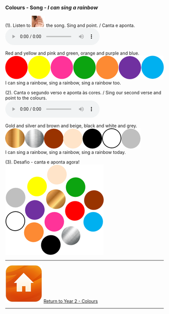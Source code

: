 ### Colours - Song - *I can sing a rainbow*

(1). Listen to ![listen](/images/listen.png) the song. Sing and point. / Canta e aponta.  
<audio src="audio/V1s2.m4a" controls preload></audio>  

Red and yellow and pink and green, orange and purple and blue.  
![colballtr](/images/colballtr.png)  
I can sing a rainbow, sing a rainbow, sing a rainbow too.  

(2). Canta o segundo verso e aponta às cores. / Sing our second verse and point to the colours.  
<audio src="audio/y2_v2.mp3" controls preload></audio>  

Gold and silver and brown and beige, black and white and grey.  
![colbbbc2](/images/colbbbc2.png)  
I can sing a rainbow, sing a rainbow, sing a rainbow today.

(3). Desafio - canta e aponta agora!  
![colmix2](/images/colmix2.png)

***
[![home](/images/home.PNG)](https://tangerina-pt.github.io/English/Colours_B) [Return to Year 2 - Colours](https://tangerina-pt.github.io/English/Colours_B)

***
